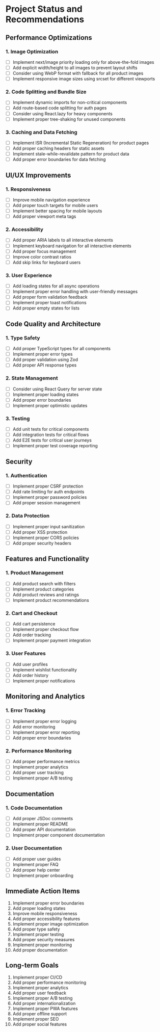 # Project Status and Recommendations

## Performance Optimizations

### 1. Image Optimization

- [ ] Implement next/image priority loading only for above-the-fold images
- [ ] Add explicit width/height to all images to prevent layout shifts
- [ ] Consider using WebP format with fallback for all product images
- [ ] Implement responsive image sizes using srcset for different viewports

### 2. Code Splitting and Bundle Size

- [ ] Implement dynamic imports for non-critical components
- [ ] Add route-based code splitting for auth pages
- [ ] Consider using React.lazy for heavy components
- [ ] Implement proper tree-shaking for unused components

### 3. Caching and Data Fetching

- [ ] Implement ISR (Incremental Static Regeneration) for product pages
- [ ] Add proper caching headers for static assets
- [ ] Implement stale-while-revalidate pattern for product data
- [ ] Add proper error boundaries for data fetching

## UI/UX Improvements

### 1. Responsiveness

- [ ] Improve mobile navigation experience
- [ ] Add proper touch targets for mobile users
- [ ] Implement better spacing for mobile layouts
- [ ] Add proper viewport meta tags

### 2. Accessibility

- [ ] Add proper ARIA labels to all interactive elements
- [ ] Implement keyboard navigation for all interactive elements
- [ ] Add proper focus management
- [ ] Improve color contrast ratios
- [ ] Add skip links for keyboard users

### 3. User Experience

- [ ] Add loading states for all async operations
- [ ] Implement proper error handling with user-friendly messages
- [ ] Add proper form validation feedback
- [ ] Implement proper toast notifications
- [ ] Add proper empty states for lists

## Code Quality and Architecture

### 1. Type Safety

- [ ] Add proper TypeScript types for all components
- [ ] Implement proper error types
- [ ] Add proper validation using Zod
- [ ] Add proper API response types

### 2. State Management

- [ ] Consider using React Query for server state
- [ ] Implement proper loading states
- [ ] Add proper error boundaries
- [ ] Implement proper optimistic updates

### 3. Testing

- [ ] Add unit tests for critical components
- [ ] Add integration tests for critical flows
- [ ] Add E2E tests for critical user journeys
- [ ] Implement proper test coverage reporting

## Security

### 1. Authentication

- [ ] Implement proper CSRF protection
- [ ] Add rate limiting for auth endpoints
- [ ] Implement proper password policies
- [ ] Add proper session management

### 2. Data Protection

- [ ] Implement proper input sanitization
- [ ] Add proper XSS protection
- [ ] Implement proper CORS policies
- [ ] Add proper security headers

## Features and Functionality

### 1. Product Management

- [ ] Add product search with filters
- [ ] Implement product categories
- [ ] Add product reviews and ratings
- [ ] Implement product recommendations

### 2. Cart and Checkout

- [ ] Add cart persistence
- [ ] Implement proper checkout flow
- [ ] Add order tracking
- [ ] Implement proper payment integration

### 3. User Features

- [ ] Add user profiles
- [ ] Implement wishlist functionality
- [ ] Add order history
- [ ] Implement proper notifications

## Monitoring and Analytics

### 1. Error Tracking

- [ ] Implement proper error logging
- [ ] Add error monitoring
- [ ] Implement proper error reporting
- [ ] Add proper error boundaries

### 2. Performance Monitoring

- [ ] Add proper performance metrics
- [ ] Implement proper analytics
- [ ] Add proper user tracking
- [ ] Implement proper A/B testing

## Documentation

### 1. Code Documentation

- [ ] Add proper JSDoc comments
- [ ] Implement proper README
- [ ] Add proper API documentation
- [ ] Implement proper component documentation

### 2. User Documentation

- [ ] Add proper user guides
- [ ] Implement proper FAQ
- [ ] Add proper help center
- [ ] Implement proper onboarding

## Immediate Action Items

1. Implement proper error boundaries
2. Add proper loading states
3. Improve mobile responsiveness
4. Add proper accessibility features
5. Implement proper image optimization
6. Add proper type safety
7. Implement proper testing
8. Add proper security measures
9. Implement proper monitoring
10. Add proper documentation

## Long-term Goals

1. Implement proper CI/CD
2. Add proper performance monitoring
3. Implement proper analytics
4. Add proper user feedback
5. Implement proper A/B testing
6. Add proper internationalization
7. Implement proper PWA features
8. Add proper offline support
9. Implement proper SEO
10. Add proper social features
